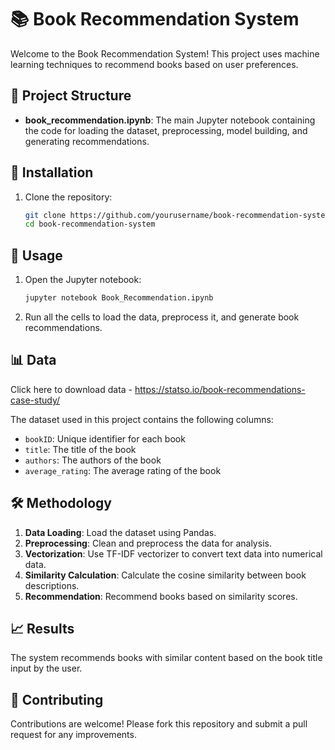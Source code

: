 # 📚 Book Recommendation System

Welcome to the Book Recommendation System! This project uses machine learning techniques to recommend books based on user preferences.

## 📁 Project Structure

- **book_recommendation.ipynb**: The main Jupyter notebook containing the code for loading the dataset, preprocessing, model building, and generating recommendations.

## 🔧 Installation

1. Clone the repository:
    ```bash
    git clone https://github.com/yourusername/book-recommendation-system.git
    cd book-recommendation-system
    ```
    
## 🚀 Usage

1. Open the Jupyter notebook:
    ```bash
    jupyter notebook Book_Recommendation.ipynb
    ```

2. Run all the cells to load the data, preprocess it, and generate book recommendations.

## 📊 Data
Click here to download data - https://statso.io/book-recommendations-case-study/

The dataset used in this project contains the following columns:
- `bookID`: Unique identifier for each book
- `title`: The title of the book
- `authors`: The authors of the book
- `average_rating`: The average rating of the book

## 🛠️ Methodology

1. **Data Loading**: Load the dataset using Pandas.
2. **Preprocessing**: Clean and preprocess the data for analysis.
3. **Vectorization**: Use TF-IDF vectorizer to convert text data into numerical data.
4. **Similarity Calculation**: Calculate the cosine similarity between book descriptions.
5. **Recommendation**: Recommend books based on similarity scores.

## 📈 Results

The system recommends books with similar content based on the book title input by the user.

## 🤝 Contributing

Contributions are welcome! Please fork this repository and submit a pull request for any improvements.
